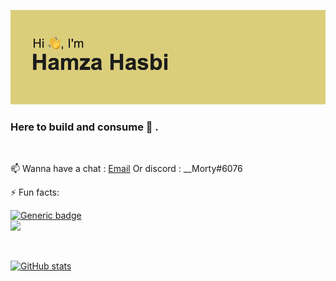 

<!--
**hamzahasbi/hamzahasbi** is a ✨ _special_ ✨ repository because its `README.md` (this file) appears on your GitHub profile.

Here are some ideas to get you started:

- 🔭 I’m currently working on ...
- 🌱 I’m currently learning ...
- 👯 I’m looking to collaborate on ...
- 🤔 I’m looking for help with ...
- 💬 Ask me about ...
- 📫 How to reach me: ...
- 😄 Pronouns: ...
- ⚡ Fun fact: ...
- ![Anurag's GitHub stats](https://github-readme-stats.vercel.app/api?username=hamzahasbi&count_private=true)
- [![GitHub Streak](https://github-readme-streak-stats.herokuapp.com?user=hamzahasbi&theme=blue-green&date_format=j%20M%5B%20Y%5D)](https://git.io/streak-stats)

<br/>
-->
![title](/header.png)
### Here to build and consume 🔭 .
<br/>

📫 Wanna have a chat : [Email](mailto:hamza.hasbi@gmail.com) Or discord : __Morty#6076

⚡ Fun facts: <br/>

[![Generic badge](https://img.shields.io/badge/Resume-<Github>-<COLOR>.svg)](https://resume.github.io/?hamzahasbi)
<br/>
![](https://komarev.com/ghpvc/?username=hamzahasbi&label=PROFILE+VIEWS&style=for-the-badge&color=blueviolet)

<br/>

[![GitHub stats](https://github-readme-stats.vercel.app/api?username=hamzahasbi&count_private=true&langs_count=8&theme=dracula&layout=compact)](https://github.com/anuraghazra/github-readme-stats)

